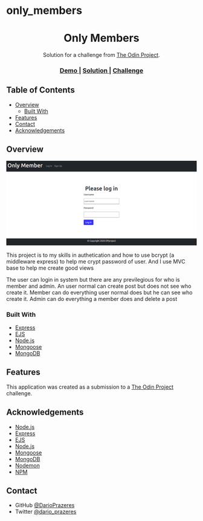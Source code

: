 # only_members

<!-- Please update value in the {}  -->

<h1 align="center">Only Members</h1>

<div align="center">
   Solution for a challenge from  <a href="theodinproject.com" target="_blank">The Odin Project</a>.
</div>

<div align="center">
  <h3>
    <a href="https://pacific-earth-71667.herokuapp.com/">
      Demo
    </a>
    <span> | </span>
    <a href="//github.com/DarioPrazeres/only_members
">
      Solution
    </a>
    <span> | </span>
    <a href="https://theodinproject.com">
      Challenge
    </a>
  </h3>
</div>

<!-- TABLE OF CONTENTS -->

## Table of Contents

- [Overview](#overview)
  - [Built With](#built-with)
- [Features](#features)
- [Contact](#contact)
- [Acknowledgements](#acknowledgements)

<!-- OVERVIEW -->

## Overview

<img src='https://github.com/DarioPrazeres/only_members/blob/main/public/images/Banner.png'>

<p>This project is to my skills in authetication and how to use bcrypt (a middleware express) to help me crypt password of user. And I use MVC base to help me create good views</p>
<p>The user can login in system but there are any previlegious for who is member and admin. An user normal can create post but does not see who create it. Member can do everything user normal does but he can see who create it. Admin can do everything a member does and delete a post</p>

### Built With

<!-- This section should list any major frameworks that you built your project using. Here are a few examples.-->

- [Express](https://expressjs.com/)
- [EJS](https://ejs.co/)
- [Node.js](https://nodejs.org/) 
- [Mongoose](https://mongoosejs.com/)
- [MongoDB](https://mongodb.com/)


## Features

<!-- List the features of your application or follow the template. Don't share the figma file here :) -->

This application was created as a submission to a [The Odin Project](https://theodinproject.com) challenge. 


## Acknowledgements

<!-- This section should list any articles or add-ons/plugins that helps you to complete the project. This is optional but it will help you in the future. For exmpale -->

- [Node.js](https://nodejs.org/)
- [Express](https://expressjs.com/)
- [EJS](https://ejs.co/)
- [Node.js](https://nodejs.org/) 
- [Mongoose](https://mongoosejs.com/)
- [MongoDB](https://mongodb.com/)
- [Nodemon](https://nodemon.io/)
- [NPM](https://npmjs.com/)
## Contact

- GitHub [@DarioPrazeres](https://{github.com/DarioPrazeres})
- Twitter [@dario_prazeres](https://twitter.com/dario_prazeres)
